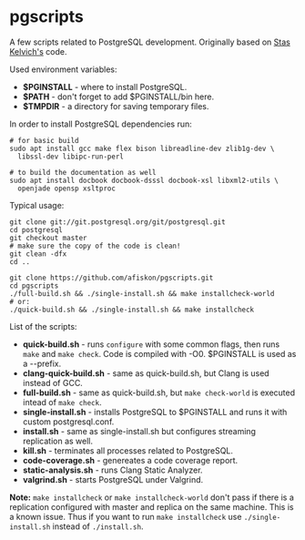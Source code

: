 # pgscripts

A few scripts related to PostgreSQL development. Originally based on [Stas
Kelvich's][stas] code.

Used environment variables:

* **$PGINSTALL** - where to install PostgreSQL.
* **$PATH** - don't forget to add $PGINSTALL/bin here.
* **$TMPDIR** - a directory for saving temporary files.

In order to install PostgreSQL dependencies run:

```
# for basic build
sudo apt install gcc make flex bison libreadline-dev zlib1g-dev \
  libssl-dev libipc-run-perl

# to build the documentation as well
sudo apt install docbook docbook-dsssl docbook-xsl libxml2-utils \
  openjade opensp xsltproc
```

Typical usage:

```
git clone git://git.postgresql.org/git/postgresql.git
cd postgresql
git checkout master
# make sure the copy of the code is clean!
git clean -dfx
cd ..

git clone https://github.com/afiskon/pgscripts.git
cd pgscripts
./full-build.sh && ./single-install.sh && make installcheck-world
# or:
./quick-build.sh && ./single-install.sh && make installcheck
```

List of the scripts:

* **quick-build.sh** - runs `configure` with some common flags, then runs `make`
  and `make check`. Code is compiled with -O0. $PGINSTALL is used as a --prefix.
* **clang-quick-build.sh** - same as quick-build.sh, but Clang is used instead of
  GCC.
* **full-build.sh** - same as quick-build.sh, but `make check-world` is executed
  intead of `make check`.
* **single-install.sh** - installs PostgreSQL to $PGINSTALL and runs it with custom
  postgresql.conf.
* **install.sh** - same as single-install.sh but configures streaming replication as
  well.
* **kill.sh** - terminates all processes related to PostgreSQL.
* **code-coverage.sh** - genereates a code coverage report.
* **static-analysis.sh** - runs Clang Static Analyzer.
* **valgrind.sh** - starts PostgreSQL under Valgrind.

**Note:** `make installcheck` or `make installcheck-world` don't pass if there
is a replication configured with master and replica on the same machine. This is
a known issue. Thus if you want to run `make installcheck` use
`./single-install.sh` instead of `./install.sh`.

[stas]: https://github.com/kelvich
